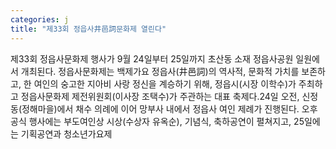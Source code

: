 ```yaml
---
categories: j
title: "제33회 정읍사井邑詞문화제 열린다"
---
```

제33회 정읍사문화제 행사가 9월 24일부터 25일까지 초산동 소재 정읍사공원 일원에서 개최된다. 정읍사문화제는 백제가요 정읍사(井邑詞)의 역사적, 문화적 가치를 보존하고, 한 여인의 숭고한 지아비 사랑 정신을 계승하기 위해, 정읍시(시장 이학수)가 주최하고 정읍사문화제 제전위원회(이사장 조택수)가 주관하는 대표 축제다.24일 오전, 신정동(정해마을)에서 채수 의례에 이어 망부사 내에서 정읍사 여인 제례가 진행된다. 오후 공식 행사에는 부도여인상 시상(수상자 유옥순), 기념식, 축하공연이 펼쳐지고, 25일에는 기획공연과 청소년가요제